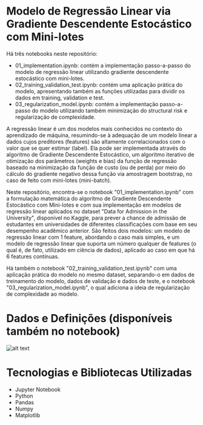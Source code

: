 # Modelo de Regressão Linear via Gradiente Descendente Estocástico com Mini-lotes

Há três notebooks neste repositório:

- 01_implementation.ipynb: contém a implementação passo-a-passo do modelo de regressão linear utilizando gradiente descendente estocástico com mini-lotes.
- 02_training_validation_test.ipynb: contém uma aplicação prática do modelo, apresentando também as funções utilizadas para dividir os dados em training, validation e test.
- 03_regularization_model.ipynb: contém a implementação passo-a-passo do modelo utilizando também minimização do structural risk e regularização de complexidade.
 
A regressão linear é um dos modelos mais conhecidos no contexto do aprendizado de máquina, resumindo-se à adequação de um modelo linear a dados cujos preditores (features) são altamente correlacionados com o valor que se quer estimar (label). Ela pode ser implementada através do algoritmo de Gradiente Descendente Estocástico, um algoritmo iterativo de otimização dos parâmetros (weights e bias) da função de regressão baseado na minimização da função de custo (ou de perda) por meio do cálculo do gradiente negativo dessa função via amostragem bootstrap, no caso de feito com mini-lotes (mini-batch). 

Neste repositório, encontra-se o notebook "01_implementation.ipynb" com a formulação matemática do algoritmo de Gradiente Descendente Estocástico com Mini-lotes e com sua implementação em modelos de regressão linear aplicados no dataset "Data for Admission in the University", disponível no Kaggle, para prever a chance de admissão de estudantes em universidades de diferentes classificações com base em seu desempenho acadêmico anterior. São feitos dois modelos: um modelo de regressão linear com 1 feature, abordando o caso mais simples, e um modelo de regressão linear que suporta um número qualquer de features (o qual é, de fato, utilizado em ciência de dados), aplicado ao caso em que há 6 features contínuas.

Há também o notebook "02_training_validation_test.ipynb" com uma aplicação prática do modelo no mesmo dataset, separando-o em dados de treinamento do modelo, dados de
validação e dados de teste, e o notebook "03_regularization_model.ipynb", o qual adiciona a ideia de regularização de complexidade ao modelo.

# Dados e Definições (disponíveis também no notebook)

![alt text](https://github.com/Samirnunes/gradient_descent_implementation/blob/main/Imagens/dados_e_definicoes.PNG)

# Tecnologias e Bibliotecas Utilizadas

- Jupyter Notebook
- Python
- Pandas
- Numpy
- Matplotlib
